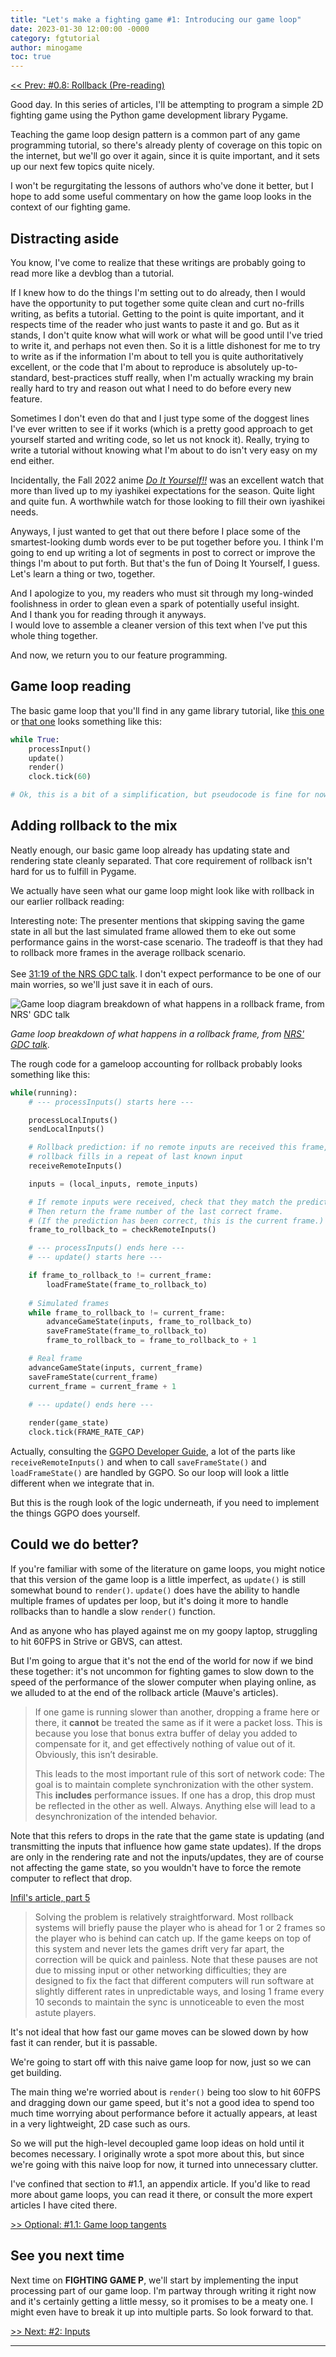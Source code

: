 ```yaml
---
title: "Let's make a fighting game #1: Introducing our game loop"
date: 2023-01-30 12:00:00 -0000
category: fgtutorial
author: minogame
toc: true
---
```


[<< Prev: #0.8: Rollback (Pre-reading)](/fgtutorial/2023/01/27/article0-8-rollback-prep.html)

Good day. In this series of articles, I'll be attempting to program a simple 2D
fighting game using the Python game development library Pygame.

Teaching the game loop design pattern is a common part of any game programming tutorial,
so there's already plenty of coverage on this topic on the internet,
but we'll go over it again, since it is quite important, and it sets up our next few
topics quite nicely.

I won't be regurgitating the lessons of authors who've done it better, but I hope to
add some useful commentary on how the game loop looks in the context of our fighting game.

<!--more-->

## Distracting aside

You know, I've come to realize that these writings are probably going to read more like a devblog than a tutorial.

If I knew how to do the things I'm setting out to do already, then I would have the opportunity to
put together some quite clean and curt no-frills writing, as befits a tutorial. Getting to the point
is quite important, and it respects time of the reader who just wants to paste it and go. But as
it stands, I don't quite know what will work or what will be good until I've tried to write it,
and perhaps not even then. So it is a little dishonest for me to try to write as if the information
I'm about to tell you is quite authoritatively excellent, or the code that I'm about to reproduce
is absolutely up-to-standard, best-practices stuff really, when I'm actually wracking my brain really
hard to try and reason out what I need to do before every new feature.

Sometimes I don't even do that
and I just type some of the doggest lines I've ever written to see if it works (which is a pretty good
approach to get yourself started and writing code, so let us not knock it). Really, trying to write a
tutorial without knowing what I'm about to do isn't very easy on my end either.

<aside>
Incidentally, the Fall 2022 anime <a href="https://en.wikipedia.org/wiki/Do_It_Yourself!!"><i>Do It Yourself!!</i></a>
was an excellent watch that more than lived up to my iyashikei expectations for the season.
Quite light and quite fun. A worthwhile watch for those looking to fill their own iyashikei needs.
</aside>

Anyways, I just wanted to get that out there before I place some of the smartest-looking dumb words ever
to be put together before you. I think I'm going to end up writing a lot of segments in post to correct
or improve the things I'm about to put forth. But that's the fun of Doing It Yourself, I guess. Let's learn a thing or two, together.

And I apologize to you, my readers who must sit through my long-winded foolishness in order to glean
even a spark of potentially useful insight.  
And I thank you for reading through it anyways.  
I would love to assemble a cleaner version of this text when I've put this whole thing together.

And now, we return you to our feature programming.

## Game loop reading

The basic game loop that you'll find in any game library tutorial, like
[this one](https://www.patternsgameprog.com/discover-python-and-patterns-8-game-loop-pattern)
or [that one](https://coderslegacy.com/python/display-fps-pygame/)
looks something like this:

```python
while True:
    processInput()
    update()
    render()
    clock.tick(60)

# Ok, this is a bit of a simplification, but pseudocode is fine for now.
```

## Adding rollback to the mix

Neatly enough, our basic game loop already has updating state and rendering state cleanly separated.
That core requirement of rollback isn't hard for us to fulfill in Pygame.

We actually have seen what our game loop might look like with rollback in our earlier rollback reading:

<aside>
Interesting note: The presenter mentions that skipping saving the game state in all but the last simulated frame
allowed them to eke out some performance gains in the worst-case scenario.
The tradeoff is that they had to rollback more frames in the average rollback scenario.
<br>
<br>
See <a href="https://youtu.be/7jb0FOcImdg?t=1879">31:19 of the NRS GDC talk</a>.
I don't expect performance to be one of our main worries, so we'll just save it in each of ours.
</aside>

![Game loop diagram breakdown of what happens in a rollback frame, from NRS' GDC talk](/assets/images/article1/nrs-gameloop-tick-diagram.png)

*Game loop breakdown of what happens in a rollback frame, from [NRS' GDC talk](https://youtu.be/7jb0FOcImdg?t=1412)*.

The rough code for a gameloop accounting for rollback probably looks something like this:

```python
while(running):
    # --- processInputs() starts here ---

    processLocalInputs()
    sendLocalInputs()

    # Rollback prediction: if no remote inputs are received this frame,
    # rollback fills in a repeat of last known input
    receiveRemoteInputs()

    inputs = (local_inputs, remote_inputs)

    # If remote inputs were received, check that they match the prediction.
    # Then return the frame number of the last correct frame.
    # (If the prediction has been correct, this is the current frame.)
    frame_to_rollback_to = checkRemoteInputs()

    # --- processInputs() ends here ---
    # --- update() starts here ---

    if frame_to_rollback_to != current_frame:
        loadFrameState(frame_to_rollback_to)
    
    # Simulated frames
    while frame_to_rollback_to != current_frame:
        advanceGameState(inputs, frame_to_rollback_to)
        saveFrameState(frame_to_rollback_to)
        frame_to_rollback_to = frame_to_rollback_to + 1

    # Real frame
    advanceGameState(inputs, current_frame)
    saveFrameState(current_frame)
    current_frame = current_frame + 1

    # --- update() ends here ---
    
    render(game_state)
    clock.tick(FRAME_RATE_CAP) 
```

Actually, consulting the
[GGPO Developer Guide](https://github.com/pond3r/ggpo/blob/master/doc/DeveloperGuide.md#synchronizing-local-and-remote-inputs),
a lot of the parts like `receiveRemoteInputs()` and when to call `saveFrameState()` and `loadFrameState()` are handled by GGPO.
So our loop will look a little different when we integrate that in.

But this is the rough look of the logic underneath, if you need to implement the things GGPO does yourself.

## Could we do better?

If you're familiar with some of the literature on game loops, you might notice that
this version of the game loop is a little imperfect, as `update()` is still
somewhat bound to `render()`. `update()` does have the ability to handle multiple frames of updates per loop,
but it's doing it more to handle rollbacks than to handle a slow `render()` function.

<aside>
And as anyone who has played against me on my goopy laptop, struggling to hit 60FPS in Strive or GBVS, can attest.
</aside>

But I'm going to argue that it's not the end of the world for now if we bind these together:
it's not uncommon for fighting games to slow down to the speed of the performance of the slower computer
when playing online, as we alluded to at the end of the rollback article (Mauve's articles).

> If one game is running slower than another, dropping a frame here or there, it **cannot** be treated the same as if it were a packet loss. This is because you lose that bonus extra buffer of delay you added to compensate for it, and get effectively nothing of value out of it. Obviously, this isn’t desirable.
>
> This leads to the most important rule of this sort of network code: The goal is to maintain complete synchronization with the other system. This **includes** performance issues. If one has a drop, this drop must be reflected in the other as well. Always. Anything else will lead to a desynchronization of the intended behavior.

Note that this refers to drops in the rate that the game state is updating
(and transmitting the inputs that influence how game state updates).
If the drops are only in the rendering rate and not the inputs/updates, they are of course not affecting the game state,
so you wouldn't have to force the remote computer to reflect that drop.

[Infil's article, part 5](https://words.infil.net/w02-netcode-p5.html)

> Solving the problem is relatively straightforward. Most rollback systems will briefly pause the player who is ahead for 1 or 2 frames so the player who is behind can catch up. If the game keeps on top of this system and never lets the games drift very far apart, the correction will be quick and painless. Note that these pauses are not due to missing input or other networking difficulties; they are designed to fix the fact that different computers will run software at slightly different rates in unpredictable ways, and losing 1 frame every 10 seconds to maintain the sync is unnoticeable to even the most astute players.

It's not ideal that how fast our game moves can be slowed down by how fast it can render,
but it is passable.

We're going to start off with this naive game loop for now, just so we can get building.

The main thing we're worried about is `render()` being too slow to hit 60FPS and dragging down our game speed,
but it's not a good idea to spend too much time worrying about performance before it actually appears,
at least in a very lightweight, 2D case such as ours.

So we will put the high-level decoupled game loop ideas on hold until it becomes necessary.
I originally wrote a spot more about this, but since we're going with this naive loop for now,
it turned into unnecessary clutter.

I've confined that section to #1.1, an appendix article.
If you'd like to read more about game loops, you can read it there, or consult the
more expert articles I have cited there.

<a href="/fgtutorial/2023/01/31/article1-1-gameloop-tangents.html" align="right"> >> Optional: #1.1: Game loop tangents</a>

## See you next time

Next time on <b>FIGHTING GAME P</b>, we'll start by implementing the input processing part of our game loop.
I'm partway through writing it right now and it's certainly getting a little messy, so it promises to be a meaty one.
I might even have to break it up into multiple parts. So look forward to that.

<a href="/fgtutorial/2023/02/06/article2-inputs.html" align="right"> >> Next: #2: Inputs</a>

---
